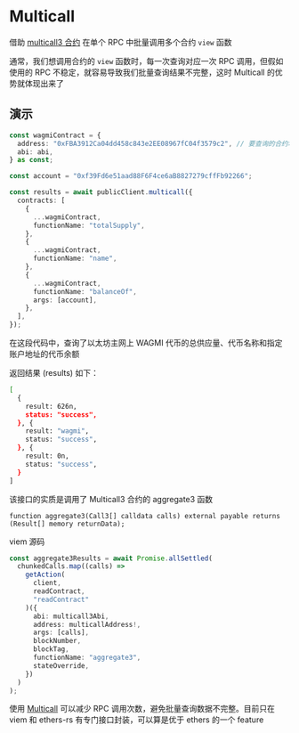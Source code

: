 # Multicall

借助 [multicall3 合约](https://github.com/mds1/multicall) 在单个 RPC 中批量调用多个合约 `view` 函数

通常，我们想调用合约的 `view` 函数时，每一次查询对应一次 RPC 调用，但假如使用的 RPC 不稳定，就容易导致我们批量查询结果不完整，这时 Multicall 的优势就体现出来了

## 演示

```typescript
const wagmiContract = {
  address: "0xFBA3912Ca04dd458c843e2EE08967fC04f3579c2", // 要查询的合约地址
  abi: abi,
} as const;

const account = "0xf39Fd6e51aad88F6F4ce6aB8827279cffFb92266";

const results = await publicClient.multicall({
  contracts: [
    {
      ...wagmiContract,
      functionName: "totalSupply",
    },
    {
      ...wagmiContract,
      functionName: "name",
    },
    {
      ...wagmiContract,
      functionName: "balanceOf",
      args: [account],
    },
  ],
});
```

在这段代码中，查询了以太坊主网上 WAGMI 代币的总供应量、代币名称和指定账户地址的代币余额

返回结果 (results) 如下：

```bash
[
  {
    result: 626n,
    status: "success",
  }, {
    result: "wagmi",
    status: "success",
  }, {
    result: 0n,
    status: "success",
  }
]
```

该接口的实质是调用了 Multicall3 合约的 aggregate3 函数

```solidity
function aggregate3(Call3[] calldata calls) external payable returns (Result[] memory returnData);
```

viem 源码

```typescript
const aggregate3Results = await Promise.allSettled(
  chunkedCalls.map((calls) =>
    getAction(
      client,
      readContract,
      "readContract"
    )({
      abi: multicall3Abi,
      address: multicallAddress!,
      args: [calls],
      blockNumber,
      blockTag,
      functionName: "aggregate3",
      stateOverride,
    })
  )
);
```

使用 [Multicall](https://viem.sh/docs/contract/multicall) 可以减少 RPC 调用次数，避免批量查询数据不完整。目前只在 viem 和 ethers-rs 有专门接口封装，可以算是优于 ethers 的一个 feature
